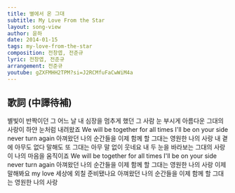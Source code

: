 ```yaml
---
title: 별에서 온 그대
subtitle: My Love From the Star
layout: song-view
author: 윤하
date: 2014-01-15
tags: my-love-from-the-star
composition: 전창엽, 전준규
lyric: 전창엽, 전준규
arrangement: 전준규
youtube: gZXFMHH2TPM?si=J2RCMfuFaCwWiM4a
---
```


## 歌詞 (中譯待補)

별빛이 반짝이던 그 어느 날
내 심장을 멈추게 했던 그 사람
눈 부시게 아름다운 그대의 사랑이
하얀 눈처럼 내려왔죠
We will be together for all times
I'll be on your side never turn again
아껴왔던 나의 순간들을
이제 함께 할
그대는 영원한 나의 사랑
내 곁에 아무도 없다 말해도
또 그대는 아무 말 없이 웃네요
내 두 눈을 바라보는 그대의 사랑이
나의 마음을 움직이죠
We will be together for all times
I'll be on your side never turn again
아껴왔던 나의 순간들을
이제 함께 할
그대는 영원한 나의 사랑
이제 말해봐요 my love
세상에 외칠 준비됐나요
아껴왔던 나의 순간들을
이제 함께 할
그대는 영원한 나의 사랑
